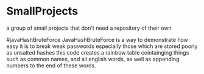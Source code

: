 # SmallProjects
a group of small projects that don't need a repository of their own

#javaHashBruteForce
JavaHashBruteForce is a way to demonstrate how easy it is to break weak passwords especially those which are stored poorly as unsalted hashes
this code creates a rainbow table cointainging things such as common names, and all english words, as well as appending numbers to the end of these words.

